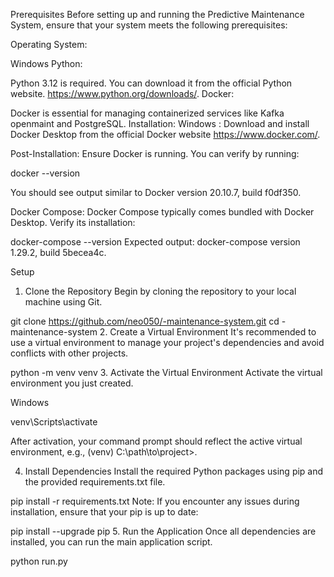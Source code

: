 Prerequisites
Before setting up and running the Predictive Maintenance System, ensure that your system meets the following prerequisites:

Operating System:

Windows
Python:

Python 3.12 is required. You can download it from the official Python website. https://www.python.org/downloads/.
Docker:

Docker is essential for managing containerized services like Kafka openmaint and PostgreSQL.
Installation:
Windows :
Download and install Docker Desktop from the official Docker website https://www.docker.com/.

Post-Installation:
Ensure Docker is running. You can verify by running:


docker --version

You should see output similar to Docker version 20.10.7, build f0df350.

Docker Compose:
Docker Compose typically comes bundled with Docker Desktop. Verify its installation:

docker-compose --version
Expected output: docker-compose version 1.29.2, build 5becea4c.



Setup
1. Clone the Repository
Begin by cloning the repository to your local machine using Git.


git clone https://github.com/neo050/-maintenance-system.git
cd -maintenance-system
2. Create a Virtual Environment
It's recommended to use a virtual environment to manage your project's dependencies and avoid conflicts with other projects.


python -m venv venv
3. Activate the Virtual Environment
Activate the virtual environment you just created.

Windows

venv\Scripts\activate

After activation, your command prompt should reflect the active virtual environment, e.g., (venv) C:\path\to\project>.

4. Install Dependencies
Install the required Python packages using pip and the provided requirements.txt file.


pip install -r requirements.txt
Note: If you encounter any issues during installation, ensure that your pip is up to date:


pip install --upgrade pip
5. Run the Application
Once all dependencies are installed, you can run the main application script.


python run.py


